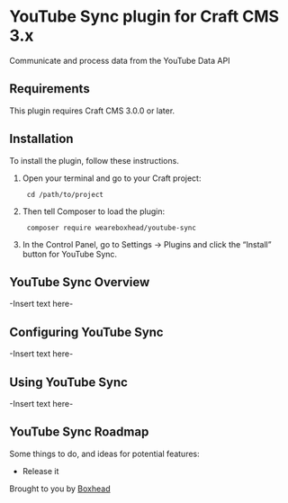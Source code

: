 # YouTube Sync plugin for Craft CMS 3.x

Communicate and process data from the YouTube Data API

## Requirements

This plugin requires Craft CMS 3.0.0 or later.

## Installation

To install the plugin, follow these instructions.

1. Open your terminal and go to your Craft project:

        cd /path/to/project

2. Then tell Composer to load the plugin:

        composer require weareboxhead/youtube-sync

3. In the Control Panel, go to Settings → Plugins and click the “Install” button for YouTube Sync.

## YouTube Sync Overview

-Insert text here-

## Configuring YouTube Sync

-Insert text here-

## Using YouTube Sync

-Insert text here-

## YouTube Sync Roadmap

Some things to do, and ideas for potential features:

* Release it

Brought to you by [Boxhead](https://boxhead.io)
